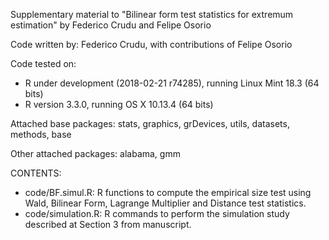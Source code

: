 Supplementary material to "Bilinear form test statistics for extremum estimation" by Federico Crudu and Felipe Osorio

Code written by: Federico Crudu, with contributions of Felipe Osorio

Code tested on:
- R under development (2018-02-21 r74285), running Linux Mint 18.3 (64 bits)
- R version 3.3.0, running OS X 10.13.4 (64 bits)

Attached base packages: stats, graphics, grDevices, utils, datasets, methods, base

Other attached packages: alabama, gmm

CONTENTS:
- code/BF.simul.R: R functions to compute the empirical size test using Wald, Bilinear
  Form, Lagrange Multiplier and Distance test statistics.
- code/simulation.R: R commands to perform the simulation study described at Section 3 from manuscript.
